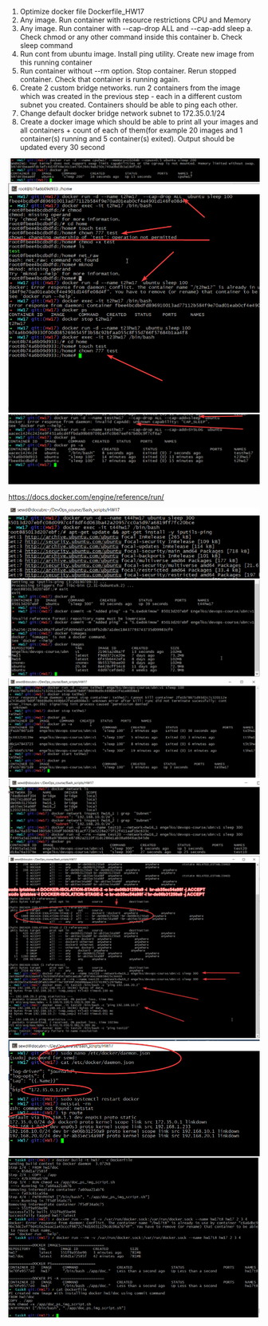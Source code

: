 1.	Optimize docker file Dockerfile_HW17
2.	Any image. Run container with resource restrictions CPU and Memory
3.	Any image. Run container with --cap-drop ALL and --cap-add sleep
  a.	Check chmod or any other command inside this container
  b.	Check sleep command
4.	Run cont from ubuntu image. Install ping utility. Create new image from this running container
5.	Run container without --rm option. Stop container. Rerun stopped container. Check that container is running again.
6.	Create 2 custom bridge networks. run 2 containers from the image which was created in the previous step - each in a different custom subnet you created. Containers should be able to ping each other.
7.	Change default docker bridge network subnet to 172.35.0.1/24
8.	Create a docker image which should be able to print all your images and all containers + count of each of them(for example 20 images and 1 container(s) running and 5 container(s) exited). Output should be updated every 30 second




![hw17t1](https://github.com/Engelko/DevOps_course/blob/HW17/Bash_scripts/HW17/hw17t1.png)
![hw17t2a](https://github.com/Engelko/DevOps_course/blob/HW17/Bash_scripts/HW17/hw17t2a.png)
![hw17t2b](https://github.com/Engelko/DevOps_course/blob/HW17/Bash_scripts/HW17/hw17t2b.png)

https://docs.docker.com/engine/reference/run/

![hw17t4p1](https://github.com/Engelko/DevOps_course/blob/HW17/Bash_scripts/HW17/hw17t4p1.png)
![hw17t4p2](https://github.com/Engelko/DevOps_course/blob/HW17/Bash_scripts/HW17/hw17t4p2.png)
![hw17t5](https://github.com/Engelko/DevOps_course/blob/HW17/Bash_scripts/HW17/hw17t5.png)
![hw17t6p1](https://github.com/Engelko/DevOps_course/blob/HW17/Bash_scripts/HW17/hw17t6p1.png)
![hw17t6p2](https://github.com/Engelko/DevOps_course/blob/HW17/Bash_scripts/HW17/hw17t6p2.png)
![hw17t7](https://github.com/Engelko/DevOps_course/blob/HW17/Bash_scripts/HW17/hw17t7.png)
![hw17t8](https://github.com/Engelko/DevOps_course/blob/HW17/Bash_scripts/HW17/hw17t8.png)
